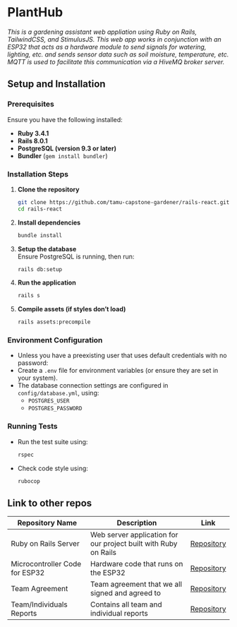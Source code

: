 # PlantHub  

_This is a gardening assistant web appliation using Ruby on Rails, TailwindCSS, and StimulusJS. This web app works in conjunction with an ESP32 that acts as a hardware module to send signals for watering, lighting, etc. and sends sensor data such as soil moisture, temperature, etc. MQTT is used to facilitate this communication via a HiveMQ broker server._  

## Setup and Installation  

### Prerequisites  
Ensure you have the following installed:  
- **Ruby 3.4.1**  
- **Rails 8.0.1**  
- **PostgreSQL (version 9.3 or later)**  
- **Bundler** (`gem install bundler`)  

### Installation Steps  

1. **Clone the repository**  
   ```sh
   git clone https://github.com/tamu-capstone-gardener/rails-react.git
   cd rails-react
   ```

2. **Install dependencies**  
   ```sh
   bundle install
   ```

3. **Setup the database**  
   Ensure PostgreSQL is running, then run:  
   ```sh
   rails db:setup
   ```

4. **Run the application**  
   ```sh
   rails s
   ```

5. **Compile assets (if styles don’t load)**  
   ```sh
   rails assets:precompile
   ```

### Environment Configuration  
- Unless you have a preexisting user that uses default credentials with no password:
- Create a `.env` file for environment variables (or ensure they are set in your system).  
- The database connection settings are configured in `config/database.yml`, using:  
  - `POSTGRES_USER`  
  - `POSTGRES_PASSWORD`  

### Running Tests  
- Run the test suite using:  
  ```sh
  rspec
  ```  
- Check code style using:  
  ```sh
  rubocop
  ```  
## Link to other repos
| Repository Name                | Description                                                   | Link                                                                 |
|--------------------------------|---------------------------------------------------------------|----------------------------------------------------------------------|
| Ruby on Rails Server           | Web server application for our project built with Ruby on Rails | [Repository](https://github.com/tamu-capstone-gardener/rails-react)   |
| Microcontroller Code for ESP32 | Hardware code that runs on the ESP32                          | [Repository](https://github.com/tamu-capstone-gardener/microcontroller)|
| Team Agreement                 | Team agreement that we all signed and agreed to               | [Repository](https://github.com/tamu-capstone-gardener/team-agreement) |
| Team/Individuals Reports       | Contains all team and individual reports                      | [Repository](https://github.com/tamu-capstone-gardener/reports)        |
